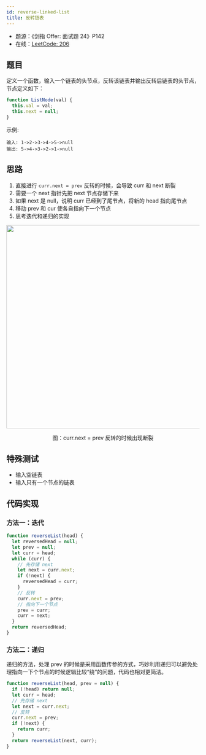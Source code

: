 ```yaml
---
id: reverse-linked-list
title: 反转链表
---
```


- 题源：《剑指 Offer: 面试题 24》P142
- 在线：[LeetCode: 206](https://leetcode-cn.com/problems/reverse-linked-list/)

## 题目

定义一个函数，输入一个链表的头节点，反转该链表并输出反转后链表的头节点，节点定义如下：

```js
function ListNode(val) {
  this.val = val;
  this.next = null;
}
```

示例:

```text
输入: 1->2->3->4->5->null
输出: 5->4->3->2->1->null
```

## 思路

1. 直接进行 `curr.next = prev` 反转的时候，会导致 curr 和 next 断裂
2. 需要一个 next 指针先把 next 节点存储下来
3. 如果 next 是 null，说明 curr 已经到了尾节点，将新的 head 指向尾节点
4. 移动 prev 和 cur 使各自指向下一个节点
5. 思考迭代和递归的实现

<div align="center">
    <img width="530" src="https://cosmos-x.oss-cn-hangzhou.aliyuncs.com/O4XZYO.jpg" />
    <p>图：curr.next = prev 反转的时候出现断裂</p>
</div>

## 特殊测试

- 输入空链表
- 输入只有一个节点的链表

## 代码实现

### 方法一：迭代

```js
function reverseList(head) {
  let reversedHead = null;
  let prev = null;
  let curr = head;
  while (curr) {
    // 先存储 next
    let next = curr.next;
    if (!next) {
      reversedHead = curr;
    }
    // 反转
    curr.next = prev;
    // 指向下一个节点
    prev = curr;
    curr = next;
  }
  return reversedHead;
}
```

### 方法二：递归

递归的方法，处理 prev 的时候是采用函数传参的方式，巧妙利用递归可以避免处理指向一下个节点的时候逻辑比较“绕”的问题，代码也相对更简洁。

```js
function reverseList(head, prev = null) {
  if (!head) return null;
  let curr = head;
  // 先存储 next
  let next = curr.next;
  // 反转
  curr.next = prev;
  if (!next) {
    return curr;
  }
  return reverseList(next, curr);
}
```
